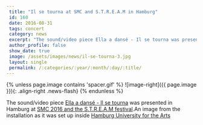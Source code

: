 ```yaml
---
 title: "Il se tourna at SMC and S.T.R.E.A.M in Hamburg"
 id: 160
 date: 2016-08-31
 tags: concert
 category: news
 excerpt: "The sound/video piece Ella a dansé - Il se tourna was presented in Hamburg at SMC 2016 and the S.T.R.E.A.M festival...."
 author_profile: false
 show_date: true
 image: /assets/images/news/il-se-tourna-3.jpg
 layout: single
 permalink: /:categories/:year/:month/:day/:title/
---
```

{% unless page.image contains 'spacer.gif' %}
   ![image-right]({{ page.image }}){: .align-right .news-flash}
{% endunless %}

The sound/video piece <a href="http://www.henrikfrisk.com/index.jsp?metaId=music&id=comp&field=id&query=18&show=1#18">Ella a dansé - Il se tourna</a> was presented in Hamburg at <a href="http://quintetnet.hfmt-hamburg.de/SMC2016/">SMC 2016 and the S.T.R.E.A.M festival</a>.An image from the installation as it was set up inside <a href="http://www.hfbk-hamburg.de/en/">Hamburg University for the Arts</a>




